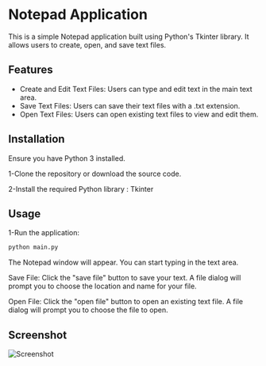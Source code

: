 
# Notepad Application 
This is a simple Notepad application built using Python's Tkinter library. It allows users to create, open, and save text files.

## Features

- Create and Edit Text Files: Users can type and edit text in the main text area.
- Save Text Files: Users can save their text files with a .txt extension.
- Open Text Files: Users can open existing text files to view and edit them.



## Installation

Ensure you have Python 3 installed.

1-Clone the repository or download the source code.

2-Install the required Python library : 
Tkinter
    
## Usage

1-Run the application:

```bash
python main.py

```


The Notepad window will appear. You can start typing in the text area.

Save File: Click the "save file" button to save your text. A file dialog will prompt you to choose the location and name for your file.

Open File: Click the "open file" button to open an existing text file. A file dialog will prompt you to choose the file to open.


## Screenshot

![Screenshot](https://github.com/user-attachments/assets/1093a1ce-a810-4c94-bff9-962aa579d1c6)


